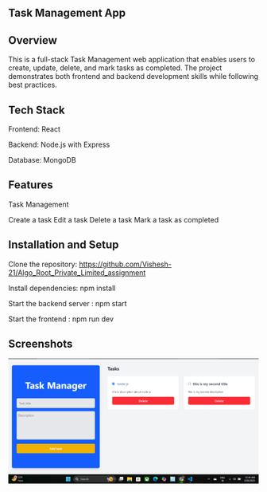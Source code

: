 ## Task Management App

## Overview

This is a full-stack Task Management web application that enables users to create, update, delete, and mark tasks as completed. The project demonstrates both frontend and backend development skills while following best practices.

## Tech Stack

Frontend: React

Backend: Node.js with Express

Database: MongoDB

## Features

Task Management

Create a task
Edit a task
Delete a task
Mark a task as completed

## Installation and Setup

Clone the repository: https://github.com/Vishesh-21/Algo_Root_Private_Limited_assignment

Install dependencies: npm install

Start the backend server : npm start

Start the frontend : npm run dev

## Screenshots
![Task Management UI](screenshot/ui_SS.png)





